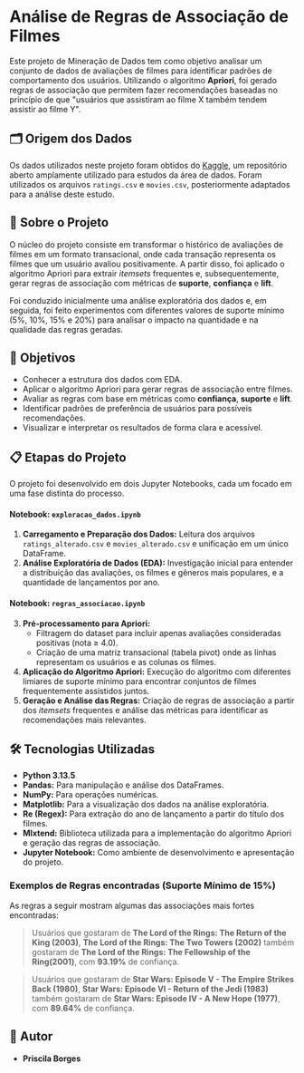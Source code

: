 # Análise de Regras de Associação de Filmes

Este projeto de Mineração de Dados tem como objetivo analisar um conjunto de dados de avaliações de filmes para identificar padrões de comportamento dos usuários. Utilizando o algoritmo **Apriori**, foi gerado regras de associação que permitem fazer recomendações baseadas no princípio de que "usuários que assistiram ao filme X também tendem assistir ao filme Y".

## 🗂️ Origem dos Dados

Os dados utilizados neste projeto foram obtidos do [Kaggle](https://www.kaggle.com/datasets/parasharmanas/movie-recommendation-system/code?datasetId=3375918), um repositório aberto amplamente utilizado para estudos da área de dados. Foram utilizados os arquivos `ratings.csv` e `movies.csv`, posteriormente adaptados para a análise deste estudo.

## 📜 Sobre o Projeto

O núcleo do projeto consiste em transformar o histórico de avaliações de filmes em um formato transacional, onde cada transação representa os filmes que um usuário avaliou positivamente. A partir disso, foi aplicado o algoritmo Apriori para extrair *itemsets* frequentes e, subsequentemente, gerar regras de associação com métricas de **suporte**, **confiança** e **lift**.

Foi conduzido inicialmente uma análise exploratória dos dados e, em seguida, foi feito experimentos com diferentes valores de suporte mínimo (5%, 10%, 15% e 20%) para analisar o impacto na quantidade e na qualidade das regras geradas.

## 🎯 Objetivos

- Conhecer a estrutura dos dados com EDA.
- Aplicar o algoritmo Apriori para gerar regras de associação entre filmes.
- Avaliar as regras com base em métricas como **confiança**, **suporte** e **lift**.
- Identificar padrões de preferência de usuários para possíveis recomendações.
- Visualizar e interpretar os resultados de forma clara e acessível.

## 📋 Etapas do Projeto

O projeto foi desenvolvido em dois Jupyter Notebooks, cada um focado em uma fase distinta do processo.

#### **Notebook: `exploracao_dados.ipynb`**

1.  **Carregamento e Preparação dos Dados:** Leitura dos arquivos `ratings_alterado.csv` e `movies_alterado.csv` e unificação em um único DataFrame.
2.  **Análise Exploratória de Dados (EDA):** Investigação inicial para entender a distribuição das avaliações, os filmes e gêneros mais populares, e a quantidade de lançamentos por ano.

#### **Notebook: `regras_associacao.ipynb`**

3.  **Pré-processamento para Apriori:**
    * Filtragem do dataset para incluir apenas avaliações consideradas positivas (nota ≥ 4.0).
    * Criação de uma matriz transacional (tabela pivot) onde as linhas representam os usuários e as colunas os filmes.
4.  **Aplicação do Algoritmo Apriori:** Execução do algoritmo com diferentes limiares de suporte mínimo para encontrar conjuntos de filmes frequentemente assistidos juntos.
5.  **Geração e Análise das Regras:** Criação de regras de associação a partir dos *itemsets* frequentes e análise das métricas para identificar as recomendações mais relevantes.

## 🛠️ Tecnologias Utilizadas

* **Python 3.13.5**
* **Pandas:** Para manipulação e análise dos DataFrames.
* **NumPy:** Para operações numéricas.
* **Matplotlib:** Para a visualização dos dados na análise exploratória.
* **Re (Regex):** Para extração do ano de lançamento a partir do título dos filmes.
* **Mlxtend:** Biblioteca utilizada para a implementação do algoritmo Apriori e geração das regras de associação.
* **Jupyter Notebook:** Como ambiente de desenvolvimento e apresentação do projeto.

### Exemplos de Regras encontradas (Suporte Mínimo de 15%)

As regras a seguir mostram algumas das associações mais fortes encontradas:

> Usuários que gostaram de **The Lord of the Rings: The Return of the King (2003)**, **The Lord of the Rings: The Two Towers (2002)** também gostaram de **The Lord of the Rings: The Fellowship of the Ring(2001)**, com **93.19%** de confiança.

> Usuários que gostaram de **Star Wars: Episode V - The Empire Strikes Back (1980)**, **Star Wars: Episode VI - Return of the Jedi (1983)** também gostaram de **Star Wars: Episode IV - A New Hope (1977)**, com **89.64%** de confiança.


## 👤 Autor

* **Priscila Borges**

